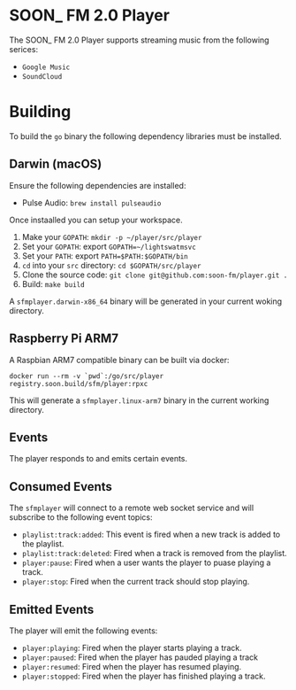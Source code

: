 # SOON\_ FM 2.0 Player

The SOON\_ FM 2.0 Player supports streaming music from the following serices:

* `Google Music`
* `SoundCloud`

# Building

To build the `go` binary the following dependency libraries must be installed.

## Darwin (macOS)

Ensure the following dependencies are installed:

* Pulse Audio: `brew install pulseaudio`

Once instaalled you can setup your workspace.

1. Make your `GOPATH`: `mkdir -p ~/player/src/player`
2. Set your `GOPATH`: export `GOPATH=~/lightswatmsvc`
3. Set your `PATH`: export `PATH=$PATH:$GOPATH/bin`
4. `cd` into your `src` directory: `cd $GOPATH/src/player`
5. Clone the source code: `git clone git@github.com:soon-fm/player.git .`
6. Build: `make build`

A `sfmplayer.darwin-x86_64` binary will be generated in your current woking directory.

## Raspberry Pi ARM7

A Raspbian ARM7 compatible binary can be built via docker:

```
docker run --rm -v `pwd`:/go/src/player registry.soon.build/sfm/player:rpxc
```

This will generate a `sfmplayer.linux-arm7` binary in the current working directory.

## Events

The player responds to and emits certain events.

## Consumed Events

The `sfmplayer` will connect to a remote web socket service and will subscribe
to the following event topics:

* `playlist:track:added`: This event is fired when a new track is added to the playlist.
* `playlist:track:deleted`: Fired when a track is removed from the playlist.
* `player:pause`: Fired when a user wants the player to puase playing a track.
* `player:stop`: Fired when the current track should stop playing.

## Emitted Events

The player will emit the following events:

* `player:playing`: Fired when the player starts playing a track.
* `player:paused`: Fired when the player has pauded playing a track
* `player:resumed`: Fired when the player has resumed playing.
* `player:stopped`: Fired when the player has finished playing a track.
